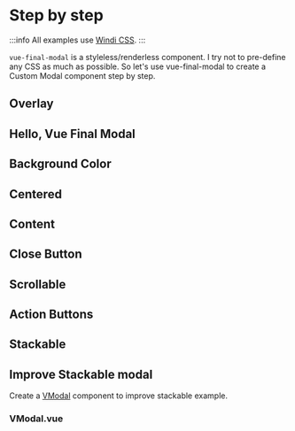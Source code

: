 # Step by step

:::info
All examples use [Windi CSS](https://windicss.org/).
:::

`vue-final-modal` is a styleless/renderless component. I try not to pre-define any CSS as much as possible. So let's use vue-final-modal to create a Custom Modal component step by step.

## Overlay

<CodeBlock :importComponentInstanceFn="() => import('@/components/use-cases/VOverlay.vue')" :importComponentRawFn="() => import('@/components/use-cases/VOverlay.vue?raw')"></CodeBlock>

## Hello, Vue Final Modal

<CodeBlock :importComponentInstanceFn="() => import('@/components/use-cases/VBasic.vue')" :importComponentRawFn="() => import('@/components/use-cases/VBasic.vue?raw')"></CodeBlock>

## Background Color

<CodeBlock :importComponentInstanceFn="() => import('@/components/use-cases/VBackground.vue')" :importComponentRawFn="() => import('@/components/use-cases/VBackground.vue?raw')"></CodeBlock>

## Centered

<CodeBlock :importComponentInstanceFn="() => import('@/components/use-cases/VCentered.vue')" :importComponentRawFn="() => import('@/components/use-cases/VCentered.vue?raw')"></CodeBlock>

## Content

<CodeBlock :importComponentInstanceFn="() => import('@/components/use-cases/VContent.vue')" :importComponentRawFn="() => import('@/components/use-cases/VContent.vue?raw')"></CodeBlock>

## Close Button

<CodeBlock :importComponentInstanceFn="() => import('@/components/use-cases/VCloseButton.vue')" :importComponentRawFn="() => import('@/components/use-cases/VCloseButton.vue?raw')"></CodeBlock>

## Scrollable

<CodeBlock :importComponentInstanceFn="() => import('@/components/use-cases/VScrollable.vue')" :importComponentRawFn="() => import('@/components/use-cases/VScrollable.vue?raw')"></CodeBlock>

## Action Buttons

<CodeBlock :importComponentInstanceFn="() => import('@/components/use-cases/VActionButtons.vue')" :importComponentRawFn="() => import('@/components/use-cases/VActionButtons.vue?raw')"></CodeBlock>

## Stackable

<CodeBlock :importComponentInstanceFn="() => import('@/components/use-cases/VStackable.vue')" :importComponentRawFn="() => import('@/components/use-cases/VStackable.vue?raw')"></CodeBlock>

## Improve Stackable modal

Create a [VModal](#vmodal-vue) component to improve stackable example.

<CodeBlock :importComponentInstanceFn="() => import('@/components/use-cases/VStackableAdvanced.vue')" :importComponentRawFn="() => import('@/components/use-cases/VStackableAdvanced.vue?raw')"></CodeBlock>

### VModal.vue

<CodeBlock title="VModal.vue" :importComponentRawFn="() => import('@/components/use-cases/VModal.vue?raw')"></CodeBlock>

<!-- ## Reuse VModal with Dynamic Modal 



## Reuse VModal with useModal hook

### show, hide, options -->